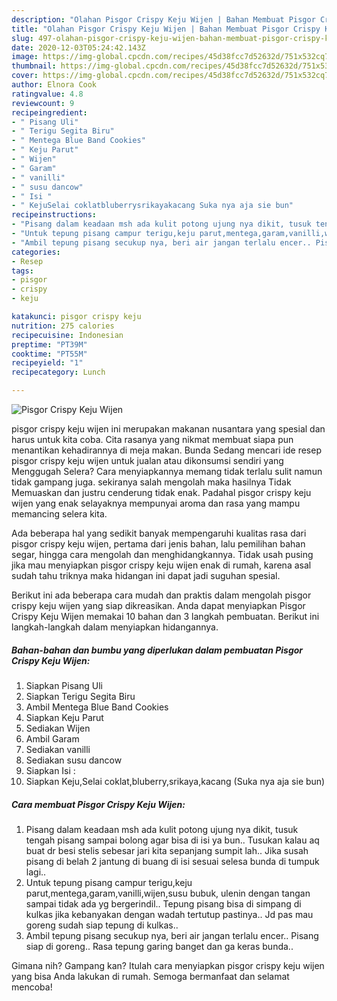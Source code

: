 ```yaml
---
description: "Olahan Pisgor Crispy Keju Wijen | Bahan Membuat Pisgor Crispy Keju Wijen Yang Enak Dan Mudah"
title: "Olahan Pisgor Crispy Keju Wijen | Bahan Membuat Pisgor Crispy Keju Wijen Yang Enak Dan Mudah"
slug: 497-olahan-pisgor-crispy-keju-wijen-bahan-membuat-pisgor-crispy-keju-wijen-yang-enak-dan-mudah
date: 2020-12-03T05:24:42.143Z
image: https://img-global.cpcdn.com/recipes/45d38fcc7d52632d/751x532cq70/pisgor-crispy-keju-wijen-foto-resep-utama.jpg
thumbnail: https://img-global.cpcdn.com/recipes/45d38fcc7d52632d/751x532cq70/pisgor-crispy-keju-wijen-foto-resep-utama.jpg
cover: https://img-global.cpcdn.com/recipes/45d38fcc7d52632d/751x532cq70/pisgor-crispy-keju-wijen-foto-resep-utama.jpg
author: Elnora Cook
ratingvalue: 4.8
reviewcount: 9
recipeingredient:
- " Pisang Uli"
- " Terigu Segita Biru"
- " Mentega Blue Band Cookies"
- " Keju Parut"
- " Wijen"
- " Garam"
- " vanilli"
- " susu dancow"
- " Isi "
- " KejuSelai coklatbluberrysrikayakacang Suka nya aja sie bun"
recipeinstructions:
- "Pisang dalam keadaan msh ada kulit potong ujung nya dikit, tusuk tengah pisang sampai bolong agar bisa di isi ya bun.. Tusukan kalau aq buat dr besi stelis sebesar jari kita sepanjang sumpit lah.. Jika susah pisang di belah 2 jantung di buang di isi sesuai selesa bunda di tumpuk lagi.."
- "Untuk tepung pisang campur terigu,keju parut,mentega,garam,vanilli,wijen,susu bubuk, ulenin dengan tangan sampai tidak ada yg bergerindil.. Tepung pisang bisa di simpang di kulkas jika kebanyakan dengan wadah tertutup pastinya.. Jd pas mau goreng sudah siap tepung di kulkas.."
- "Ambil tepung pisang secukup nya, beri air jangan terlalu encer.. Pisang siap di goreng.. Rasa tepung garing banget dan ga keras bunda.."
categories:
- Resep
tags:
- pisgor
- crispy
- keju

katakunci: pisgor crispy keju 
nutrition: 275 calories
recipecuisine: Indonesian
preptime: "PT39M"
cooktime: "PT55M"
recipeyield: "1"
recipecategory: Lunch

---
```



![Pisgor Crispy Keju Wijen](https://img-global.cpcdn.com/recipes/45d38fcc7d52632d/751x532cq70/pisgor-crispy-keju-wijen-foto-resep-utama.jpg)


pisgor crispy keju wijen ini merupakan makanan nusantara yang spesial dan harus untuk kita coba. Cita rasanya yang nikmat membuat siapa pun menantikan kehadirannya di meja makan.
Bunda Sedang mencari ide resep pisgor crispy keju wijen untuk jualan atau dikonsumsi sendiri yang Menggugah Selera? Cara menyiapkannya memang tidak terlalu sulit namun tidak gampang juga. sekiranya salah mengolah maka hasilnya Tidak Memuaskan dan justru cenderung tidak enak. Padahal pisgor crispy keju wijen yang enak selayaknya mempunyai aroma dan rasa yang mampu memancing selera kita.

Ada beberapa hal yang sedikit banyak mempengaruhi kualitas rasa dari pisgor crispy keju wijen, pertama dari jenis bahan, lalu pemilihan bahan segar, hingga cara mengolah dan menghidangkannya. Tidak usah pusing jika mau menyiapkan pisgor crispy keju wijen enak di rumah, karena asal sudah tahu triknya maka hidangan ini dapat jadi suguhan spesial.




Berikut ini ada beberapa cara mudah dan praktis dalam mengolah pisgor crispy keju wijen yang siap dikreasikan. Anda dapat menyiapkan Pisgor Crispy Keju Wijen memakai 10 bahan dan 3 langkah pembuatan. Berikut ini langkah-langkah dalam menyiapkan hidangannya.

<!--inarticleads1-->

##### Bahan-bahan dan bumbu yang diperlukan dalam pembuatan Pisgor Crispy Keju Wijen:

1. Siapkan  Pisang Uli
1. Siapkan  Terigu Segita Biru
1. Ambil  Mentega Blue Band Cookies
1. Siapkan  Keju Parut
1. Sediakan  Wijen
1. Ambil  Garam
1. Sediakan  vanilli
1. Sediakan  susu dancow
1. Siapkan  Isi :
1. Siapkan  Keju,Selai coklat,bluberry,srikaya,kacang (Suka nya aja sie bun)




<!--inarticleads2-->

##### Cara membuat Pisgor Crispy Keju Wijen:

1. Pisang dalam keadaan msh ada kulit potong ujung nya dikit, tusuk tengah pisang sampai bolong agar bisa di isi ya bun.. Tusukan kalau aq buat dr besi stelis sebesar jari kita sepanjang sumpit lah.. Jika susah pisang di belah 2 jantung di buang di isi sesuai selesa bunda di tumpuk lagi..
1. Untuk tepung pisang campur terigu,keju parut,mentega,garam,vanilli,wijen,susu bubuk, ulenin dengan tangan sampai tidak ada yg bergerindil.. Tepung pisang bisa di simpang di kulkas jika kebanyakan dengan wadah tertutup pastinya.. Jd pas mau goreng sudah siap tepung di kulkas..
1. Ambil tepung pisang secukup nya, beri air jangan terlalu encer.. Pisang siap di goreng.. Rasa tepung garing banget dan ga keras bunda..




Gimana nih? Gampang kan? Itulah cara menyiapkan pisgor crispy keju wijen yang bisa Anda lakukan di rumah. Semoga bermanfaat dan selamat mencoba!
